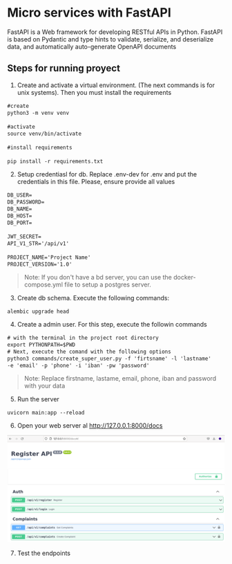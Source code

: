 # Micro services with FastAPI

FastAPI is a Web framework for developing RESTful APIs in Python. FastAPI is based on Pydantic and type hints to validate, serialize, and deserialize data, and automatically auto-generate OpenAPI documents

## Steps for running proyect
1. Create and activate a virtual environment. (The next commands is for unix systems). Then you must install the requirements 
```
#create
python3 -m venv venv

#activate
source venv/bin/activate

#install requirements

pip install -r requirements.txt

```
   
2. Setup credentiasl for db. Replace .env-dev for .env and put the credentials in this file.
Please, ensure provide all values
```
DB_USER=
DB_PASSWORD=
DB_NAME=
DB_HOST=
DB_PORT=

JWT_SECRET=
API_V1_STR='/api/v1'
  
PROJECT_NAME='Project Name'
PROJECT_VERSION='1.0'
```
> Note: If you don't have a bd server, you can use the docker-compose.yml file to setup a postgres server.

3. Create db schema. Execute the following commands:
```
alembic upgrade head
```
   
4. Create a admin user. For this step, execute the followin commands

```
# with the terminal in the project root directory
export PYTHONPATH=$PWD
# Next, execute the comand with the following options
python3 commands/create_super_user.py -f 'firtsname' -l 'lastname' 
-e 'email' -p 'phone' -i 'iban' -pw 'password'

```
> Note: Replace firstname, lastame, email, phone, iban and password with your data

5. Run the server
```
uvicorn main:app --reload
```

6. Open your web server al http://127.0.0.1:8000/docs
   
![Home](images/fast_home.png)

7. Test the endpoints